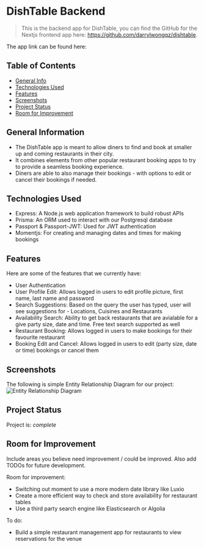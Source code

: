 # DishTable Backend
> This is the backend app for DishTable, you can find the GitHub for the Nextjs frontend app here: https://github.com/darrylwongqz/dishtable. 

The app link can be found here: 

## Table of Contents
* [General Info](#general-information)
* [Technologies Used](#technologies-used)
* [Features](#features)
* [Screenshots](#screenshots)
* [Project Status](#project-status)
* [Room for Improvement](#room-for-improvement)


## General Information
- The DishTable app is meant to allow diners to find and book at smaller up and coming restaurants in their city. 
- It combines elements from other popular restaurant booking apps to try to provide a seamless booking experience.
- Diners are able to also manage their bookings - with options to edit or cancel their bookings if needed. 

<!-- You don't have to answer all the questions - just the ones relevant to your project. -->


## Technologies Used
- Express: A Node.js web application framework to build robust APIs
- Prisma: An ORM used to interact with our Postgresql database
- Passport & Passport-JWT: Used for JWT authentication 
- Momentjs: For creating and managing dates and times for making bookings



## Features
Here are some of the features that we currently have:
- User Authentication
- User Profile Edit: Allows logged in users to edit profile picture, first name, last name and password
- Search Suggestions: Based on the query the user has typed, user will see suggestions for - Locations, Cuisines and Restaurants
- Availability Search: Ability to get back restaurants that are avialable for a give party size, date and time. Free text search supported as well
- Restaurant Booking: Allows logged in users to make bookings for their favourite restaurant 
- Booking Edit and Cancel: Allows logged in users to edit (party size, date or time) bookings or cancel them


## Screenshots
The following is simple Entity Relationship Diagram for our project:
![Entity Relationship Diagram](https://i.ibb.co/YNwxk2Y/Screenshot-2021-12-15-at-9-05-44-PM.png)
<!-- If you have screenshots you'd like to share, include them here. -->



## Project Status
Project is: _complete_ 


## Room for Improvement
Include areas you believe need improvement / could be improved. Also add TODOs for future development.

Room for improvement:
- Switching out moment to use a more modern date library like Luxio 
- Create a more efficient way to check and store availability for restaurant tables
- Use a third party search engine like Elasticsearch or Algolia

To do:
- Build a simple restaurant management app for restaurants to view reservations for the venue 